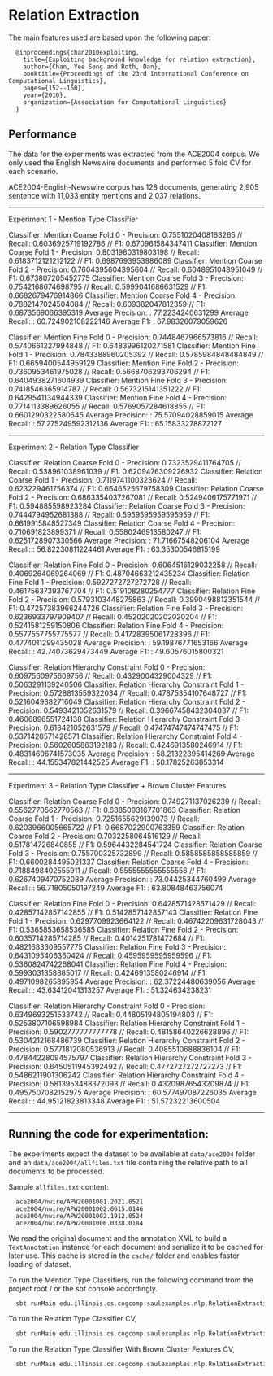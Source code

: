 # Relation Extraction

The main features used are based upon the following paper:

```
  @inproceedings{chan2010exploiting,
    title={Exploiting background knowledge for relation extraction},
    author={Chan, Yee Seng and Roth, Dan},
    booktitle={Proceedings of the 23rd International Conference on Computational Linguistics},
    pages={152--160},
    year={2010},
    organization={Association for Computational Linguistics}
  }
```

## Performance

The data for the experiments was extracted from the ACE2004 corpus. We only used the
English Newswire documents and performed 5 fold CV for each scenario.

ACE2004-English-Newswire corpus has 128 documents, generating 2,905 sentence with 11,033 entity mentions
and 2,037 relations.

--------------------------------------------------------------------------------
Experiment 1 - Mention Type Classifier

Classifier: Mention Coarse Fold 0 - Precision: 0.7551020408163265 // Recall: 0.6036925719192786 // F1: 0.670961584347411
Classifier: Mention Coarse Fold 1 - Precision: 0.8031980319803198 // Recall: 0.6183712121212122 // F1: 0.6987693953986089
Classifier: Mention Coarse Fold 2 - Precision: 0.7604395604395604 // Recall: 0.6048951048951049 // F1: 0.673807205452775
Classifier: Mention Coarse Fold 3 - Precision: 0.7542168674698795 // Recall: 0.5999041686631529 // F1: 0.6682679476914866
Classifier: Mention Coarse Fold 4 - Precision: 0.7882147024504084 // Recall: 0.609382047812359 // F1: 0.6873569066395319
Average Precision: : 77.2234240631299
Average Recall: : 60.724902108222146
Average F1: : 67.98326079059626

Classifier: Mention Fine Fold 0 - Precision: 0.7448467966573816 // Recall: 0.5740661227994848 // F1: 0.6483996120271581
Classifier: Mention Fine Fold 1 - Precision: 0.7843388960205392 // Recall: 0.5785984848484849 // F1: 0.6659400544959129
Classifier: Mention Fine Fold 2 - Precision: 0.7360953461975028 // Recall: 0.5668706293706294 // F1: 0.6404938271604939
Classifier: Mention Fine Fold 3 - Precision: 0.7418546365914787 // Recall: 0.5673215141351222 // F1: 0.6429541134944339
Classifier: Mention Fine Fold 4 - Precision: 0.7714113389626055 // Recall: 0.5769057284618855 // F1: 0.6601290322580645
Average Precision: : 75.57094028859015
Average Recall: : 57.275249592312136
Average F1: : 65.15833278872127

--------------------------------------------------------------------------------
Experiment 2 - Relation Type Classifier

Classifier: Relation Coarse Fold 0 - Precision: 0.7323529411764705 // Recall: 0.538961038961039 // F1: 0.6209476309226932
Classifier: Relation Coarse Fold 1 - Precision: 0.7119741100323624 // Recall: 0.623229461756374 // F1: 0.6646525679758309
Classifier: Relation Coarse Fold 2 - Precision: 0.6863354037267081 // Recall: 0.5249406175771971 // F1: 0.594885598923284
Classifier: Relation Coarse Fold 3 - Precision: 0.7444794952681388 // Recall: 0.5959595959595959 // F1: 0.6619915848527349
Classifier: Relation Coarse Fold 4 - Precision: 0.710691823899371 // Recall: 0.5580246913580247 // F1: 0.6251728907330566
Average Precision: : 71.71667548206104
Average Recall: : 56.82230811224461
Average F1: : 63.35300546815199

Classifier: Relation Fine Fold 0 - Precision: 0.6064516129032258 // Recall: 0.4069264069264069 // F1: 0.48704663212435234
Classifier: Relation Fine Fold 1 - Precision: 0.5927272727272728 // Recall: 0.46175637393767704 // F1: 0.519108280254777
Classifier: Relation Fine Fold 2 - Precision: 0.5793103448275863 // Recall: 0.3990498812351544 // F1: 0.47257383966244726
Classifier: Relation Fine Fold 3 - Precision: 0.6236933797909407 // Recall: 0.45202020202020204 // F1: 0.5241581259150806
Classifier: Relation Fine Fold 4 - Precision: 0.5577557755775577 // Recall: 0.41728395061728396 // F1: 0.4774011299435028
Average Precision: : 59.19876771653166
Average Recall: : 42.74073629473449
Average F1: : 49.60576015800321

Classifier: Relation Hierarchy Constraint Fold 0 - Precision: 0.6097560975609756 // Recall: 0.4329004329004329 // F1: 0.5063291139240506
Classifier: Relation Hierarchy Constraint Fold 1 - Precision: 0.5728813559322034 // Recall: 0.47875354107648727 // F1: 0.5216049382716049
Classifier: Relation Hierarchy Constraint Fold 2 - Precision: 0.5493421052631579 // Recall: 0.39667458432304037 // F1: 0.4606896551724138
Classifier: Relation Hierarchy Constraint Fold 3 - Precision: 0.618421052631579 // Recall: 0.47474747474747475 // F1: 0.5371428571428571
Classifier: Relation Hierarchy Constraint Fold 4 - Precision: 0.5602605863192183 // Recall: 0.4246913580246914 // F1: 0.48314606741573035
Average Precision: : 58.21322395414269
Average Recall: : 44.155347821442525
Average F1: : 50.17825263853314

--------------------------------------------------------------------------------
Experiment 3 - Relation Type Classifier + Brown Cluster Features

Classifier: Relation Coarse Fold 0 - Precision: 0.749271137026239 // Recall: 0.5562770562770563 // F1: 0.6385093167701863
Classifier: Relation Coarse Fold 1 - Precision: 0.7251655629139073 // Recall: 0.6203966005665722 // F1: 0.6687022900763359
Classifier: Relation Coarse Fold 2 - Precision: 0.7032258064516129 // Recall: 0.517814726840855 // F1: 0.5964432284541724
Classifier: Relation Coarse Fold 3 - Precision: 0.755700325732899 // Recall: 0.5858585858585859 // F1: 0.6600284495021337
Classifier: Relation Coarse Fold 4 - Precision: 0.7188498402555911 // Recall: 0.5555555555555556 // F1: 0.6267409470752089
Average Precision: : 73.04425344760499
Average Recall: : 56.71805050197249
Average F1: : 63.80848463756074

Classifier: Relation Fine Fold 0 - Precision: 0.6428571428571429 // Recall: 0.42857142857142855 // F1: 0.5142857142857143
Classifier: Relation Fine Fold 1 - Precision: 0.6297709923664122 // Recall: 0.46742209631728043 // F1: 0.5365853658536585
Classifier: Relation Fine Fold 2 - Precision: 0.6035714285714285 // Recall: 0.4014251781472684 // F1: 0.4821683309557775
Classifier: Relation Fine Fold 3 - Precision: 0.6431095406360424 // Recall: 0.4595959595959596 // F1: 0.5360824742268041
Classifier: Relation Fine Fold 4 - Precision: 0.5993031358885017 // Recall: 0.4246913580246914 // F1: 0.4971098265895954
Average Precision: : 62.37224480639056
Average Recall: : 43.63412041313257
Average F1: : 51.324634238231

Classifier: Relation Hierarchy Constraint Fold 0 - Precision: 0.6349693251533742 // Recall: 0.44805194805194803 // F1: 0.5253807106598984
Classifier: Relation Hierarchy Constraint Fold 1 - Precision: 0.5902777777777778 // Recall: 0.48158640226628896 // F1: 0.5304212168486739
Classifier: Relation Hierarchy Constraint Fold 2 - Precision: 0.5771812080536913 // Recall: 0.4085510688836104 // F1: 0.47844228094575797
Classifier: Relation Hierarchy Constraint Fold 3 - Precision: 0.6450511945392492 // Recall: 0.4772727272727273 // F1: 0.5486211901306242
Classifier: Relation Hierarchy Constraint Fold 4 - Precision: 0.5813953488372093 // Recall: 0.43209876543209874 // F1: 0.4957507082152975
Average Precision: : 60.577497087226035
Average Recall: : 44.95121823813348
Average F1: : 51.57232213600504

--------------------------------------------------------------------------------

## Running the code for experimentation:

The experiments expect the dataset to be available at `data/ace2004` folder and an
`data/ace2004/allfiles.txt` file containing the relative path to all documents to be
processed.

Sample `allfiles.txt` content:
```
  ace2004/nwire/APW20001001.2021.0521
  ace2004/nwire/APW20001002.0615.0146
  ace2004/nwire/APW20001002.1912.0524
  ace2004/nwire/APW20001006.0338.0184
```

We read the original document and the annotation XML to build a `TextAnnotation` instance
for each document and serialize it to be cached for later use. This cache is stored
in the `cache/` folder and enables faster loading of dataset.

To run the Mention Type Classifiers, run the following command from the project root /
or the sbt console accordingly.

```scala
  sbt runMain edu.illinois.cs.cogcomp.saulexamples.nlp.RelationExtraction.RelationExtractionApp RunMentionCV
```

To run the Relation Type Classifier CV,

```scala
  sbt runMain edu.illinois.cs.cogcomp.saulexamples.nlp.RelationExtraction.RelationExtractionApp RunRelationCV
```

To run the Relation Type Classifier With Brown Cluster Features CV,

```scala
  sbt runMain edu.illinois.cs.cogcomp.saulexamples.nlp.RelationExtraction.RelationExtractionApp RunRelationCVWithBrownClusterFeatures
```
